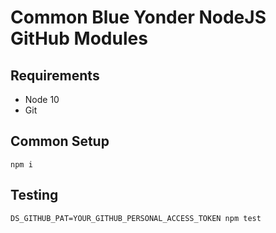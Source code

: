 # Common Blue Yonder NodeJS GitHub Modules

## Requirements

* Node 10
* Git

## Common Setup
````
npm i
````

## Testing
````
DS_GITHUB_PAT=YOUR_GITHUB_PERSONAL_ACCESS_TOKEN npm test
````
